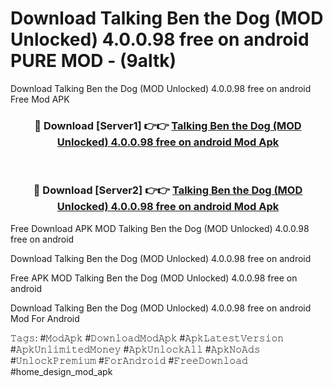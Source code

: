 # Download Talking Ben the Dog (MOD Unlocked) 4.0.0.98 free on android PURE MOD - (9altk)
Download Talking Ben the Dog (MOD Unlocked) 4.0.0.98 free on android Free Mod APK

<div align="center">
<h3>🔴 Download [Server1] 👉👉 <a href="https://apk-comot.site?title=Talking_Ben_the_Dog_(MOD_Unlocked)_4.0.0.98_free_on_android">Talking Ben the Dog (MOD Unlocked) 4.0.0.98 free on android Mod Apk</a></h3><br>

<h3>🔴 Download [Server2] 👉👉 <a href="https://apk-comot.site?title=Talking_Ben_the_Dog_(MOD_Unlocked)_4.0.0.98_free_on_android">Talking Ben the Dog (MOD Unlocked) 4.0.0.98 free on android Mod Apk</a></h3>
</div>


Free Download APK MOD Talking Ben the Dog (MOD Unlocked) 4.0.0.98 free on android

Download Talking Ben the Dog (MOD Unlocked) 4.0.0.98 free on android 

Free APK MOD Talking Ben the Dog (MOD Unlocked) 4.0.0.98 free on android 

Download Talking Ben the Dog (MOD Unlocked) 4.0.0.98 free on android Mod For Android

𝚃𝚊𝚐𝚜: #𝙼𝚘𝚍𝙰𝚙𝚔 #𝙳𝚘𝚠𝚗𝚕𝚘𝚊𝚍𝙼𝚘𝚍𝙰𝚙𝚔 #𝙰𝚙𝚔𝙻𝚊𝚝𝚎𝚜𝚝𝚅𝚎𝚛𝚜𝚒𝚘𝚗 #𝙰𝚙𝚔𝚄𝚗𝚕𝚒𝚖𝚒𝚝𝚎𝚍𝙼𝚘𝚗𝚎𝚢 #𝙰𝚙𝚔𝚄𝚗𝚕𝚘𝚌𝚔𝙰𝚕𝚕 #𝙰𝚙𝚔𝙽𝚘𝙰𝚍𝚜 #𝚄𝚗𝚕𝚘𝚌𝚔𝙿𝚛𝚎𝚖𝚒𝚞𝚖 #𝙵𝚘𝚛𝙰𝚗𝚍𝚛𝚘𝚒𝚍 #𝙵𝚛𝚎𝚎𝙳𝚘𝚠𝚗𝚕𝚘𝚊𝚍 #home_design_mod_apk